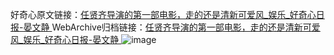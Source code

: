 好奇心原文链接：[任贤齐导演的第一部电影，走的还是清新可爱风_娱乐_好奇心日报-晏文静 ](https://www.qdaily.com/articles/10185.html)
WebArchive归档链接：[任贤齐导演的第一部电影，走的还是清新可爱风_娱乐_好奇心日报-晏文静 ](http://web.archive.org/web/20190623155825/https://www.qdaily.com/articles/10185.html)
![image](http://ww3.sinaimg.cn/large/007d5XDply1g3vveqexdpj30u02es7wh)